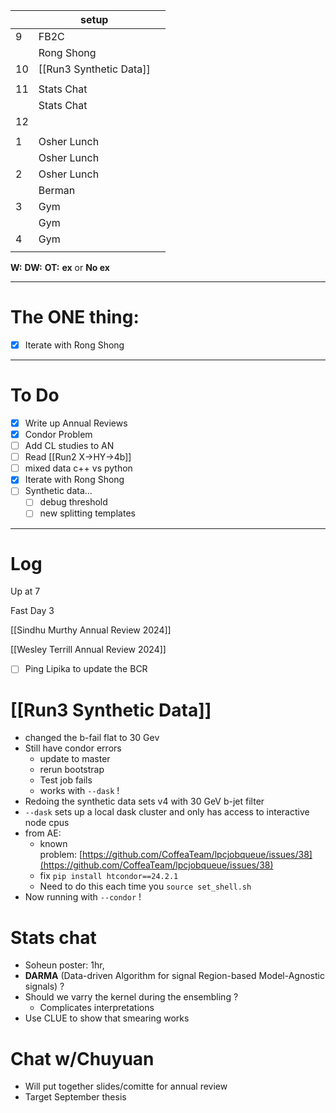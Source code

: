 
|     | setup                   |     |
| --- | ----------------------- | --- |
| 9   | FB2C                    |     |
|     | Rong Shong              |     |
| 10  | [[Run3 Synthetic Data]] |     |
|     |                         |     |
| 11  | Stats Chat              |     |
|     | Stats Chat              |     |
| 12  |                         |     |
|     |                         |     |
| 1   | Osher Lunch             |     |
|     | Osher Lunch             |     |
| 2   | Osher Lunch             |     |
|     | Berman                  |     |
| 3   | Gym                     |     |
|     | Gym                     |     |
| 4   | Gym                     |     |
|     |                         |     |

**W:**
**DW:**
**OT:**
**ex** or **No ex**

---
# The ONE thing: 
- [x]  Iterate with Rong Shong

---
# To Do

- [x]  Write up Annual Reviews
- [x] Condor Problem
- [ ] Add CL studies to AN
- [ ] Read [[Run2 X->HY->4b]]
- [ ] mixed data c++ vs python
- [x]  Iterate with Rong Shong
- [ ] Synthetic data... 
	- [ ] debug threshold 
	- [ ] new splitting templates

---

# Log

Up at 7

Fast Day 3

[[Sindhu Murthy Annual Review 2024]]

[[Wesley Terrill Annual Review 2024]]

- [ ] Ping Lipika to update the BCR

# [[Run3 Synthetic Data]]
- changed the b-fail flat to 30 Gev
- Still have condor errors
	- update to master
	- rerun bootstrap
	- Test job fails
	- works with `--dask` !
- Redoing the synthetic data sets v4 with 30 GeV b-jet filter
- `--dask` sets up a local dask cluster and only has access to interactive node cpus
-  from AE:  
	- known problem: [https://github.com/CoffeaTeam/lpcjobqueue/issues/38](https://github.com/CoffeaTeam/lpcjobqueue/issues/38)
	- fix `pip install htcondor==24.2.1`
	- Need to do this each time you `source set_shell.sh`
- Now running with `--condor` ! 

# Stats chat
- Soheun poster: 1hr, 
- **DARMA** (Data-driven Algorithm for signal Region-based Model-Agnostic signals) ? 
- Should we varry the kernel during the ensembling ?
	- Complicates interpretations
- Use CLUE to show that smearing works 

# Chat w/Chuyuan 
- Will put together slides/comitte for annual review
- Target September thesis